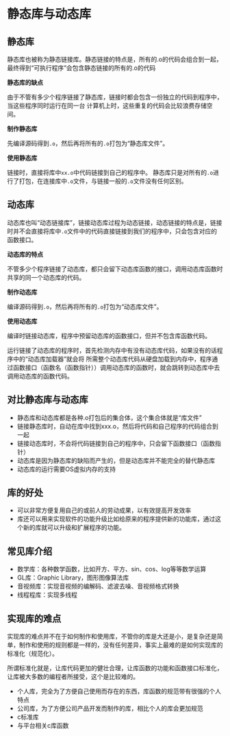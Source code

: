 # 静态库与动态库

## 静态库

静态库也被称为静态链接库。静态链接的特点是，所有的.o的代码会组合到一起，最终得到“可执行程序”会包含静态链接的所有的.o的代码

**静态库的缺点**

由于不管有多少个程序链接了静态库，链接时都会包含一份独立的代码到程序中，当这些程序同时运行在同一台 计算机上时，这些重复的代码会比较浪费存储空间。

**制作静态库**

先编译源码得到`.o`，然后再将所有的`.o`打包为“静态库文件”。

**使用静态库**

链接时，直接将库中`xx.o`中代码链接到自己的程序中。
静态库只是对所有的`.o`进行了打包，在连接库中`.o`文件，与链接一般的`.o`文件没有任何区别。

## 动态库

动态库也叫“动态链接库”，链接动态库过程为动态链接，动态链接的特点是，链接时并不会直接将库中`.o`文件中的代码直接链接到我们的程序中，只会包含对应的函数接口。

**动态库的特点**

不管多少个程序链接了动态库，都只会留下动态库函数的接口，调用动态库函数时共享的同一个动态库的代码。

**制作动态库**

编译源码得到`.o`，然后再将所有的`.o`打包为“动态库文件”。

**使用动态库**

编译时链接动态库，程序中预留动态库的函数接口，但并不包含库函数代码。

运行链接了动态库的程序时，首先检测内存中有没有动态库代码，如果没有的话程序中的“动态库加载器”就会将 所需整个动态库代码从硬盘加载到内存中，程序通过函数接口（函数名（函数指针））调用动态库的函数时，就会跳转到动态库中去调用动态库的函数代码。

## 对比静态库与动态库

- 静态库和动态库都是各种.o打包后的集合体，这个集合体就是“库文件”
- 链接静态库时，自动在库中找到xxx.o，然后将代码和自己程序的代码组合到一起
- 链接动态库时，不会将代码链接到自己的程序中，只会留下函数接口（函数指针）
- 动态库是因为静态库的缺陷而产生的，但是动态库并不能完全的替代静态库
- 动态库的运行需要OS虚拟内存的支持


## 库的好处

- 可以非常方便复用自己的或前人的劳动成果，以有效提高开发效率
- 库还可以用来实现软件的功能升级比如给原来的程序提供新的功能库，通过这个新的库就可以升级和扩展程序的功能。

## 常见库介绍

- 数学库：各种数学函数，比如开方、平方、sin、cos、log等等数学运算
- GL库：Graphic Library，图形图像算法库
- 音视频库：实现音视频的编解码、滤波去噪、音视频格式转换
- 线程程库：实现多线程

## 实现库的难点

实现库的难点并不在于如何制作和使用库，不管你的库是大还是小，是复杂还是简单，制作和使用的规则都是一样的，没有任何差异，事实上最难的是如何实现库的标准化（规范化）。

所谓标准化就是，让库代码更加的健壮合理，让库函数的功能和函数接口标准化，让库被大多数的编程者所接受，这个是比较难的。

- 个人库，完全为了方便自己使用而存在的东西，库函数的规范带有很强的个人特点
- 公司库，为了方便公司产品开发而制作的库，相比个人的库会更加规范
- c标准库
- 与平台相关c库函数
